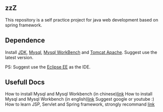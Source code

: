 

## zzZ
This repository is a self practice project for java web development based on spring framework.

## Dependence

Install [JDK](https://www.oracle.com/java/technologies/javase-downloads.html), [Mysql](https://dev.mysql.com/downloads/installer/), [Mysql WorkBench](https://dev.mysql.com/downloads/workbench/) and [Tomcat Apache](http://tomcat.apache.org/). Suggest use the latest version.

PS: Suggest use the [Eclipse EE](https://www.eclipse.org/downloads/packages/release/kepler/sr2/eclipse-ide-java-ee-developers) as the IDE.

## Usefull Docs

How to install Mysql and Mysql Workbench (in chinese)[link](https://www.eclipse.org/downloads/packages/release/kepler/sr2/eclipse-ide-java-ee-developers)
How to install Mysql and Mysql Workbench (in english)[link](https://www.youtube.com/watch?v=GIRcpjg-3Eg) Suggest google or youtube :)
How to learn JSP, Servlet and Spring framework, strongly recommand [link](https://www.youtube.com/c/Telusko/playlists)
